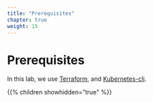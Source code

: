 ```yaml
---
title: "Prerequisites"
chapter: true
weight: 15
---
```


# Prerequisites
In this lab, we use [Terraform](https://terraform.io), and [Kubernetes-cli](https://kubernetes.io/docs/reference/kubectl/overview/).

{{% children showhidden="true" %}}
